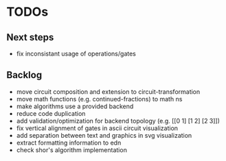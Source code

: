 # TODOs

## Next steps
* fix inconsistant usage of operations/gates

## Backlog
* move circuit composition and extension to circuit-transformation
* move math functions (e.g. continued-fractions) to math ns
* make algorithms use a provided backend
* reduce code duplication
* add validation/optimization for backend topology (e.g. [[0 1] [1 2] [2 3]])
* fix vertical alignment of gates in ascii circuit visualization
* add separation between text and graphics in svg visualization
* extract formatting information to edn
* check shor's algorithm implementation
